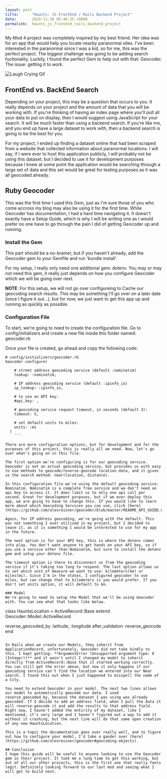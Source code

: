 ```yaml
---
layout: post
title:      "Haunts: JS FrontEnd / Rails Backend Project"
date:       2020-11-20 05:46:35 +0000
permalink:  haunts_js_frontend_rails_backend_project
---
```


My Mod 4 project was completely inspired by my best friend. Her idea was for an app that would help you locate nearby paranormal sites. I've been interested in the paranormal since I was a kid, so for me, this was the perfect project. The biggest challenge was going to be adding search fuctionality. Luckily, I found the perfect Gem to help out with that: Geocoder. The issue: getting it to work.

![Laugh Crying Gif](https://external-content.duckduckgo.com/iu/?u=https%3A%2F%2Fmedia.giphy.com%2Fmedia%2FoOX5qIDkzDjeo%2Fgiphy.gif&f=1&nofb=1http://)

## FrontEnd vs. BackEnd Search
Depending on your project, this may be a question that occurs to you. It really depends on your project and the amount of data that you will be working with. If you're thinking of having an index page where you'll pull all your data to put on display, then I would suggest using JavaScript for your search. It will be much faster than using a backend search. If you're like me, and you end up have a large dataset to work with, then a backend search is going to be the best for you.

For my project, I ended up finding a dataset online that had been scraped from a website that collected information about paranormal locations. I will say, if I were ever to host this application publicly, I will probably not be using this dataset, but I decided to use it for development purposes because I knew at some point the application would be searching through a large set of data and this set would be great for testing purposes as it was all geocoded already.

## Ruby Geocoder
This was the first time I used this Gem, just as I'm sure those of you who come accross my blog may also be using it for the first time. While Geocoder has documentation, I had a hard time navigating it. It doesn't exactly have a Setup Guide, which is why I will be writing one as I would prefer no one have to go through the pain I did of getting Geocoder up and running.

### Install the Gem
This part should be a no-brainer, but if you haven't already, add the Geocoder gem to your Gemfile and run 'bundle install'.

For my setup, I really only need one additional gem: dotenv. You may or may not need this gem, it really just depends on how you configure Geocoder which we will be going over next.

**NOTE**: For this setup, we will not go over configureing to Cache our geocoding search results. This may be something I'll go over on a later date (once I figure it out...), but for now, we just want to get this app up and running as quickly as possible.

### Configuration File
To start, we're going to need to create the configuration file. Go to config/initializers and create a new file inside this folder named: geocoder.rb

Once your file is created, go ahead and copy the following code:

```
# config/initializers/geocoder.rb
Geocoder.configure(

    # street address geocoding service (default :nominatim)
    lookup: :nominatim,
  
    # IP address geocoding service (default :ipinfo_io)
    ip_lookup: :ipinfo_io,
  
    # to use an API key:
    #api_key: ,
  
    # geocoding service request timeout, in seconds (default 3):
    timeout: 5,
  
    # set default units to miles:
    units: :mi 
  )
	```
	
There are more configuration options, but for development and for the purposes of this project, this is really all we need. Now, let's go over what's going on in this file.

The first option we're configuring is for our geocoding service. Geocoder is not an actual geocoding service, but provides us with easy to use methods to geocode/reverse-geocode location data, and it gives us the search method: near(location, distance).

In this configuration file we're using the default geocoding service: Nominatim. Nominatim is a complete free service and we don't need an api key to access it. It does limit us to only one api call per second. Great for development purposes, but if we ever deploy this app, we are going to have to change this. If you would like to learn more about which Geocoding Services you can use, click [here](https://github.com/alexreisner/geocoder/blob/master/README_API_GUIDE.md).

Again, for IP address geocoding, we're going with the default. This was not something I ever utilized in my project, but I decided to leave it, as it is something I would be interested to use for my app in the future.

The next option is for your API key, this is where the dotenv comes into play. You don't want anyone to get hands on your API key, so if you use a service other than Nominatim, but sure to install the dotenv gem and setup your dotenv file.

The timeout option is there to disconnect us from the geocoding service if it's taking too long to respond. The last option allows us to set which unit of measure we want to use: kilometers(km) or miles(mi). Since I'm in the states, I configured geocoder to use miles, but can change that to kilometers is you would prefer. If you don't set units option, it will default to km.

### Model
We're going to need to setup the Model that we'll be using Geocoder with. You can see what that looks like below.

```
class HauntsLocation < ActiveRecord::Base
  extend Geocoder::Model::ActiveRecord
  
  reverse_geocoded_by :latitude, :longitude
  after_validation :reverse_geocode
end
```

In Rails when we create our Models, they inherit from ApplicationRecord, unfortunately, Geocoder did not take kindly to this. I kept getting: **ArgumentError (Unsupported argument type: 0 (Integer))** and it wasn't until I changed my model to inherit directly from ActiveRecord::Base that it started working correctly. You can still get the error above, but now it only happens if our geocoding service can't find the location we entered into our Near search. I found this out when I just happened to misspell the name of a City.

You need to extend Geocoder in your model. The next two lines allows our model to automatically geocode our data. I used reverse_geocoded_by, because the dataset I was using was already geocoded. If I decide to add an address field, when I pull the data it will reverse-geocode it and add the results to that address field. Right now, I havne't added the entirity of my dataset, like I mentioned, it's very large and I haven't figured out a way to add it without it crashing, but the next line will do that same upon creation of any new HauntsLocation.

This is a topic the documentation goes over really well, and to figure out how to configure your model, I'd take a gander over [here](https://github.com/alexreisner/geocoder#geocoding-objects).

## Conclusion
I hope this guide will be useful to anyone looking to use the Geocoder gem in their project. It took me a long time to get this working, but out of all our other projects, this is the first one that really feels legit. Definitely looking forward to our last mod and seeing what I will get to build next.

